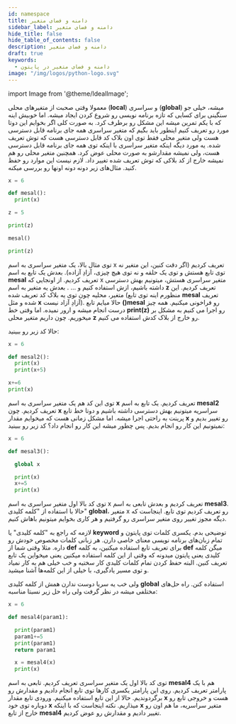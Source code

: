 ```yaml
---
id: namespace
title: دامنه و فضای متغیر
sidebar_label: دامنه و فضای متغیر
hide_title: false
hide_table_of_contents: false
description: دامنه و فضای متغیر
draft: true
keywords:
  - دامنه و فضای متغیر در پایتون
image: "/img/logos/python-logo.svg"
---
```


import Image from '@theme/IdealImage';

معمولا وقتی صحبت از متغیرهای محلی (**local**) و سراسری (**global**) میشه، خیلی جو سنگینی برای کسایی که تازه برنامه نویسی رو شروع کردن ایجاد میشه. اما خوبیش اینه که با یکم تمرین میشه این مشکل رو برطرف کرد. به صورت کلی اگر بخوایم این دوتا مورد رو تعریف کنیم اینطور باید بگیم که متغیر سراسری همه جای برنامه قابل دسترسی هست ولی متغیر محلی فقط توی اون بلاک کد قابل دسترسی هست که توش تعریف شده. یه مورد دیگه اینکه متغیر سراسری با اینکه توی همه جای برنامه قابل دسترسی هست، ولی نمیشه مقدارشو به صورت محلی عوض کرد. همچنین متغیر محلی رو هم نمیشه خارج از کد بلاکی که توش تعریف شده تغییر داد. لازم نیست این موارد رو حفظ کنید. مثال‌های زیر دونه دونه اونها رو بررسی میکنه.

```python
x = 6

def mesal():
  print(x)

z = 5

print(z)

mesal()

print(z)
```

توی مثال بالا، یک متغیر سراسری به اسم x تعریف کردیم (اگر دقت کنین، این متغیر نه توی تابع هستش و توی یک حلقه و نه توی هیچ چیزی، آزادِ آزاده). بعدش یک تابع به اسم **mesal** تعریف کردیم. از اونجایی که x متغیر سراسری هستش، میتونیم بهش دسترسی داشته باشیم، ازش استفاده کنیم و ... . بعدش یه متغیر به اسم **z** تعریف کردیم. این متغیر، محلیه چون توی یه بلاک کد تعریف شده (منظورم اینه توی تابع **mesal** تعریف شده و مثل **x** آزادِ آزاد نیست). حالا میایم تابع **()mesal** رو فراخونی میکنیم. همه چیز درست انجام میشه و ارور نمیده. اما وقتی خط **print(z)** رو اجرا می کنیم به مشکل بر میخوریم. چون داریم متغیر محلی **z** رو خارج از بلاک کدش استفاده می کنیم.

حالا کد زیر رو ببینید:

```python
x = 6

def mesal2():
  print(x)
  print(x+5)

x+=6
print(x)
```

توی این کد هم یک متغیر سراسری به اسم **x** تعریف کردیم. یک تابع به اسم **mesal2** تعریف کردیم. چون **x** سراسریه میتونیم بهش دسترسی داشته باشیم و دوتا خط تابع پرینت به راحتی اجرا میشه. اما مشکل زمانی هست که میخوایم مقدار **x** رو تغییر بدیم و نمیتونیم این کار رو انجام بدیم. پس چطور میشه این کار رو انجام داد؟ کد زیر رو ببینید:

```python
x = 6

def mesal3():

  global x

  print(x)
  x+=5
  print(x)
```

توی کد بالا اول متغیر سراسری به اسم x تعریف کردیم و بعدش تابعی به اسم **mesal3**. حالا با استفاده از "کلمه کلیدی" **global**، متغیر x رو تعریف کردیم توی تابع. اینجاست که دیگه مجوز تغییر روی متغیر سراسری رو گرفتیم و هر کاری بخوایم میتونیم باهاش کنیم.

لازمه که راجع به "کلمه کلیدی" یا **keyword** توضیحی بدم. یکسری کلمات توی پایتون و تمام زبان‌های برنامه نویسی معنای خاصی دارن. هر زبانی کلمات مخصوص خودش رو داره. مثلا وقتی شما از **def** برای تعریف تابع استفاده میکنین، به کلمه **def** میگن کلمه کلیدی یعنی پایتون میدونه که وقتی از این کلمه استفاده میکنین یعنی میخواین یک تابع تعریف کنین. البته حفظ کردن تمام کلمات کلیدی کار سختیه و خب خیلی هم به کار نمیاد و توی مسیر یادگیری، با خیلی از این کلمه‌ها آشنا میشید.

ولی خب یه سریا دوست ندارن همش از کلمه کلیدی **global** استفاده کنن. راه حل‌های مختلفی میشه در نظر گرفت ولی راه حل زیر نسبتا مناسبه:

```python
x = 6

def mesal4(param1):

  print(param1)
  param1+=5
  print(param1)
  return param1

  x = mesal4(x)
  print(x)
```

توی کد بالا اول یک متغیر سراسری تعریف کردیم. تابعی به اسم **mesal4** هم با یک پارامتر تعریف کردیم. روی این پارامتر یکسری کارها توی تابع انجام دادیم و مقدارش رو برگردوندیم. حالا از این تابع استفاده میکنیم. ورودی تابع مقدار **x** هست و خروجی تابع رو دوباره توی خود **x** میذاریم. نکته اینجاست که با اینکه **x** متغیر سراسریه، ما هم اون رو خارج از تابع **mesal4** تغییر دادیم و مقدارش رو عوض کردیم.
